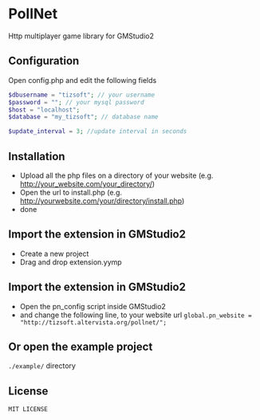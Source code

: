 PollNet
=====================
Http multiplayer game library for GMStudio2


## Configuration
Open config.php and edit the following fields
```php
$dbusername = "tizsoft"; // your username
$password = ""; // your mysql password
$host = "localhost";
$database = "my_tizsoft"; // database name

$update_interval = 3; //update interval in seconds
```
## Installation

* Upload all the php files on a directory of your website (e.g. http://your_website.com/your_directory/)
* Open the url to install.php (e.g. http://yourwebsite.com/your/directory/install.php)
* done
  
## Import the extension in GMStudio2
* Create a new project
* Drag and drop extension.yymp  


## Import the extension in GMStudio2
* Open the pn_config script inside GMStudio2
* and change the following line, to your website url
`global.pn_website = "http://tizsoft.altervista.org/pollnet/";`


## Or open the example project
`./example/` directory

License
--------

    MIT LICENSE
